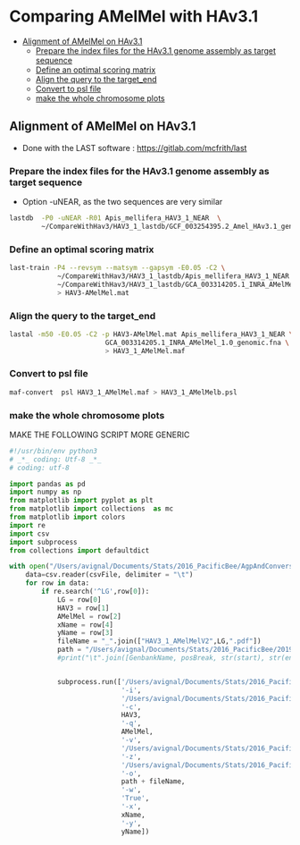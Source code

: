 # Comparing AMelMel with HAv3.1



<!-- MDTOC maxdepth:6 firsth1:0 numbering:0 flatten:0 bullets:1 updateOnSave:1 -->

- [Alignment of AMelMel on HAv3.1](#alignment-of-amelmel-on-hav31)   
   - [Prepare the index files for the HAv3.1 genome assembly as target sequence](#prepare-the-index-files-for-the-hav31-genome-assembly-as-target-sequence)   
   - [Define an optimal scoring matrix](#define-an-optimal-scoring-matrix)   
   - [Align the query to the target_end](#align-the-query-to-the-target_end)   
   - [Convert to psl file](#convert-to-psl-file)   
   - [make the whole chromosome plots](#make-the-whole-chromosome-plots)   

<!-- /MDTOC -->

## Alignment of AMelMel on HAv3.1
* Done with the LAST software : https://gitlab.com/mcfrith/last
### Prepare the index files for the HAv3.1 genome assembly as target sequence
* Option -uNEAR, as the two sequences are very similar

```bash
lastdb  -P0 -uNEAR -R01 Apis_mellifera_HAV3_1_NEAR  \
        ~/CompareWithHav3/HAV3_1_lastdb/GCF_003254395.2_Amel_HAv3.1_genomic.fna
```
### Define an optimal scoring matrix

```bash
last-train -P4 --revsym --matsym --gapsym -E0.05 -C2 \
            ~/CompareWithHav3/HAV3_1_lastdb/Apis_mellifera_HAV3_1_NEAR \
            ~/CompareWithHav3/HAV3_1_lastdb/GCA_003314205.1_INRA_AMelMel_1.0_genomic.fna \
            > HAV3-AMelMel.mat
```
### Align the query to the target_end

```bash
lastal -m50 -E0.05 -C2 -p HAV3-AMelMel.mat Apis_mellifera_HAV3_1_NEAR \
                        GCA_003314205.1_INRA_AMelMel_1.0_genomic.fna \
                        > HAV3_1_AMelMel.maf
```
### Convert to psl file

```bash
maf-convert  psl HAV3_1_AMelMel.maf > HAV3_1_AMelMelb.psl
```

### make the whole chromosome plots

MAKE THE FOLLOWING SCRIPT MORE GENERIC

```python
#!/usr/bin/env python3
# _*_ coding: Utf-8 _*_
# coding: utf-8

import pandas as pd
import numpy as np
from matplotlib import pyplot as plt
from matplotlib import collections  as mc
from matplotlib import colors
import re
import csv
import subprocess
from collections import defaultdict

with open("/Users/avignal/Documents/Stats/2016_PacificBee/AgpAndConversionFiles/Ours/GenBankHAV3_1_AMelMel_V2c.txt") as csvFile:
	data=csv.reader(csvFile, delimiter = "\t")
	for row in data:
		if re.search('^LG',row[0]):
			LG = row[0]
			HAV3 = row[1]
			AMelMel = row[2]
			xName = row[4]
			yName = row[3]
			fileName = "_".join(["HAV3_1_AMelMelV2",LG,".pdf"])
			path = "/Users/avignal/Documents/Stats/2016_PacificBee/2019AlignAMelMelHav3_1/WholeChromosomesV2c/"
			#print("\t".join([GenbankName, posBreak, str(start), str(end)]))


			subprocess.run(['/Users/avignal/Documents/Stats/2016_PacificBee/2019AlignAMelMelHav3/mafTotab13.py',
							'-i',
							'/Users/avignal/Documents/Stats/2016_PacificBee/2019AlignAMelMelHav3_1/WholeChromosomesV2c/HAV3_1_AMelMel.psl',
							'-c',
							HAV3,
							'-q',
							AMelMel,
							'-v',
							'/Users/avignal/Documents/Stats/2016_PacificBee/AgpAndConversionFiles/Ours/meanBkptsAMelMelV2c',
							'-z',
							'/Users/avignal/Documents/Stats/2016_PacificBee/AgpAndConversionFiles/FromNCBI_HAV3_1/meanBkptsHAv3_1',
							'-o',
							path + fileName,
							'-w',
							'True',
							'-x',
							xName,
							'-y',
							yName])

```
